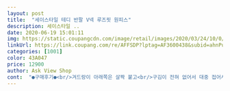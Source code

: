 ```yaml
---
layout: post 
title:  "세이스타일 테디 반팔 V넥 루즈핏 원피스" 
description: 세이스타일 ..
date: 2020-06-19 15:01:11 
img: https://static.coupangcdn.com/image/retail/images/2020/03/24/10/0/066a977b-9a14-4e35-9953-54f776444719.jpg 
linkUrl: https://link.coupang.com/re/AFFSDP?lptag=AF3600438&subid=ahnPublicAsk&pageKey=1386959284&itemId=2422479934&vendorItemId=70266245668&traceid=V0-113-f5d41b082e423e39 
categories: [1001] 
color: 43A047 
price: 12900 
author: Ask View Shop 
cont:  "●구매후기●<br/>겨드랑이 아래쪽은 살짝 붙고<br/>구김이 전혀 없어서 대중 접어서 장에 던져놔도 되고 ㅋㅋ 가성비 갑이예요 참고로 전 상의 정66 하의 55반입니다<br/>그리고<br/>길이는 저한테 발목 조금 위까지 오는데<br/>까슬 한소재라 그런가봐요<br/>너무 일자로 떨어지면 전 어깨땜에 오히려 부해보이더라구요<br/>또.<br/>.<br/><br/>몸에 들러붙지 않는 소재이고 무엇보다 핏이 넘 좋아요<br/>별기대 안하고 시킨건데 가성비 너무 괜찮네요<br/>상의  속옷을 입지않고  원피스만입으니<br/>시원한소재가 맘에들어요<br/>안에 속치마를 입어야  외출 가능할것같아요<br/>양쪽 사이드 트임이 있어서 전혀 불편함 없어요<br/>얼마전에 하나사서 입어보고 핏이 너무 마음에들어서 더쟁여놓으려고 재구매했어요 원단이 아주얇진않은데 몸에들러붙지도 않고 촤르륵 떨어지면서 날씬해보여요<br/>오자마자 바로 빨았는데 보풀없고 구김 전혀 없고 사이즈에도 변형 없어요<br/>온라인쇼핑은 실패가너무많은데ㅜㅜ 오랫만에 맘에드는옷사서 기분 좋네요<br/>외출시 속치마와상의 속옷을 입으셔야  편안한외출이 될것같아요<br/>외출할때 입고나가도 손색없겠어요<br/>전 오히려 그래서 차르르 떨어지면서 핏이더좋아보이는것 같더라구요<br/>제가민갑피부가아니니데... <br/><br/>천이 아주 얇지않아서 무게감은 좀 있는편인데<br/>키165 상의 정66 하의 55반에 어깨깡패인데<br/>팔뚝살 다 가려주고 브이넥이라서 답답해보이지않고<br/>피부가 간지럽드라구요.<br/>.<br/><br/>하지만.<br/>.<br/>  저는몰랐지만 ... <br/>밖에서저를본 주변분들이 속이 훤희비춘다고하네요... <br/><br/>허리도 굴곡이 부담스럽지 않게 들어가있어서 진짜 날씬해보여요<br/>" 
---
```


